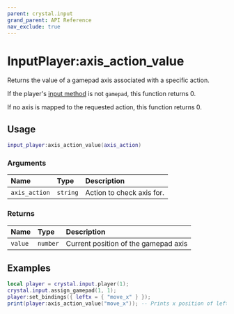 ```yaml
---
parent: crystal.input
grand_parent: API Reference
nav_exclude: true
---
```


# InputPlayer:axis_action_value

Returns the value of a gamepad axis associated with a specific action.

If the player's [input method](input_player_input_method) is not `gamepad`, this function returns 0.

If no axis is mapped to the requested action, this function returns 0.

## Usage

```lua
input_player:axis_action_value(axis_action)
```

### Arguments

| Name          | Type     | Description               |
| :------------ | :------- | :------------------------ |
| `axis_action` | `string` | Action to check axis for. |

### Returns

| Name    | Type     | Description                          |
| :------ | :------- | :----------------------------------- |
| `value` | `number` | Current position of the gamepad axis |

## Examples

```lua
local player = crystal.input.player(1);
crystal.input.assign_gamepad(1, 1);
player:set_bindings({ leftx = { "move_x" } });
print(player:axis_action_value("move_x")); -- Prints x position of left stick on gamepad 1
```
